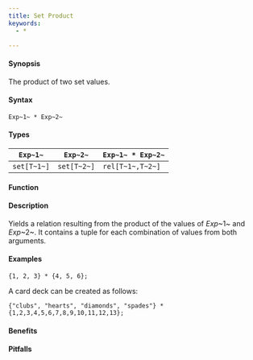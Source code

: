 ```yaml
---
title: Set Product
keywords:
  - *

---
```


#### Synopsis

The product of two set values.

#### Syntax

`Exp~1~ * Exp~2~`

#### Types


| `Exp~1~`    |  `Exp~2~`    | `Exp~1~ * Exp~2~`  |
| --- | --- | --- |
| `set[T~1~]` |  `set[T~2~]` | `rel[T~1~,T~2~]`   |


#### Function

#### Description

Yields a relation resulting from the product of the values of _Exp_~1~ and _Exp_~2~. It contains a tuple for each combination of values from both arguments.

#### Examples

```rascal-shell
{1, 2, 3} * {4, 5, 6};
```
A card deck can be created as follows:
```rascal-shell
{"clubs", "hearts", "diamonds", "spades"} * {1,2,3,4,5,6,7,8,9,10,11,12,13};
```

#### Benefits

#### Pitfalls

